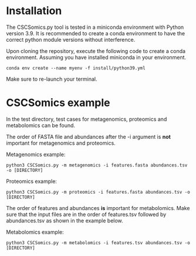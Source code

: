 # Installation
The CSCSomics.py tool is tested in a miniconda environment with Python version 3.9. It is recommended to create a conda environment to have the correct python module versions without interference. 

Upon cloning the repository, execute the following code to create a conda environment. Assuming you have installed miniconda in your environment.
```
conda env create --name myenv -f install/python39.yml
```
Make sure to re-launch your terminal.

# CSCSomics example
In the test directory, test cases for metagenomics, proteomics and metabolomics can be found. 

The order of FASTA file and abundances after the -i argument is **not** important for metagenomics and proteomics.

Metagenomics example:
```
python3 CSCSomics.py -m metagenomics -i features.fasta abundances.tsv -o [DIRECTORY] 
```

Proteomics example:
```
python3 CSCSomics.py -m proteomics -i features.fasta abundances.tsv -o [DIRECTORY] 
```

The order of features and abundances **is** important for metabolomics. Make sure that the input files are in the order of features.tsv followed by abundances.tsv as shown in the example below.

Metabolomics example:
```
python3 CSCSomics.py -m metabolomics -i features.tsv abundances.tsv -o [DIRECTORY] 
```
